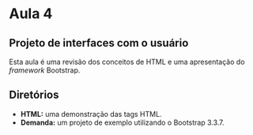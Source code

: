 # Aula 4

## Projeto de interfaces com o usuário

Esta aula é uma revisão dos conceitos de HTML e uma apresentação do *framework* Bootstrap.

## Diretórios

- **HTML:** uma demonstração das tags HTML.
- **Demanda:** um projeto de exemplo utilizando o Bootstrap 3.3.7.

